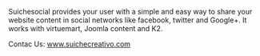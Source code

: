 Suichesocial provides your user with a simple and easy way to share your website content in social networks like facebook, twitter and Google+. It works with virtuemart, Joomla content and K2.

Contac Us: www.suichecreativo.com
